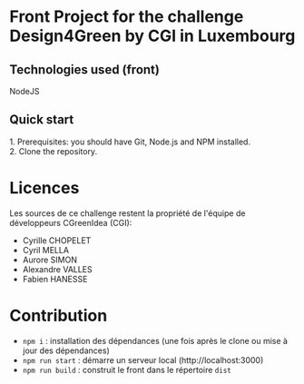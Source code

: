 # Front Project for the challenge Design4Green by CGI in Luxembourg

<h2>Technologies used (front)</h2>
NodeJS

<h2> Quick start</h2>
1. Prerequisites: you should have Git, Node.js and NPM installed.<br>
2. Clone the repository.<br>

# Licences
Les sources de ce challenge restent la propriété de l'équipe de développeurs CGreenIdea (CGI):
- Cyrille CHOPELET
- Cyril MELLA
- Aurore SIMON
- Alexandre VALLES
- Fabien HANESSE

# Contribution

* `npm i` : installation des dépendances (une fois après le clone ou mise à jour des dépendances)
* `npm run start` : démarre un serveur local (http://localhost:3000)
* `npm run build` : construit le front dans le répertoire `dist`
